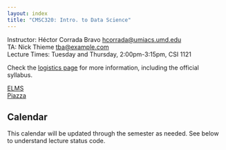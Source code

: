 ```yaml
---
layout: index
title: "CMSC320: Intro. to Data Science"
---
```


Instructor: Héctor Corrada Bravo <hcorrada@umiacs.umd.edu>  
TA: Nick Thieme <tba@example.com>  
Lecture Times: Tuesday and Thursday, 2:00pm-3:15pm, CSI 1121    

Check the [logistics page](logistics.html) for more information, including the official syllabus.

[ELMS](site.elms_url)  
[Piazza](site.piazza_url)

## Calendar

This calendar will be updated through the semester as needed. See below to understand lecture status code.
